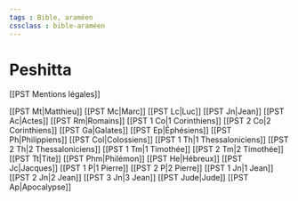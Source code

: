 ```yaml
---
tags : Bible, araméen
cssclass : bible-araméen
---
```

# Peshitta

[[PST Mentions légales]]

[[PST Mt|Matthieu]]
[[PST Mc|Marc]]
[[PST Lc|Luc]]
[[PST Jn|Jean]]
[[PST Ac|Actes]]
[[PST Rm|Romains]]
[[PST 1 Co|1 Corinthiens]]
[[PST 2 Co|2 Corinthiens]]
[[PST Ga|Galates]]
[[PST Ep|Éphésiens]]
[[PST Ph|Philippiens]]
[[PST Col|Colossiens]]
[[PST 1 Th|1 Thessaloniciens]]
[[PST 2 Th|2 Thessaloniciens]]
[[PST 1 Tm|1 Timothée]]
[[PST 2 Tm|2 Timothée]]
[[PST Tt|Tite]]
[[PST Phm|Philémon]]
[[PST He|Hébreux]]
[[PST Jc|Jacques]]
[[PST 1 P|1 Pierre]]
[[PST 2 P|2 Pierre]]
[[PST 1 Jn|1 Jean]]
[[PST 2 Jn|2 Jean]]
[[PST 3 Jn|3 Jean]]
[[PST Jude|Jude]]
[[PST Ap|Apocalypse]]
